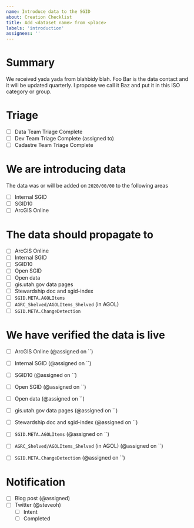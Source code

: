 ```yaml
---
name: Introduce data to the SGID
about: Creation Checklist
title: Add <dataset name> from <place>
labels: 'introduction'
assignees: ''
---
```


<!-- 
Introduce your data, where it comes from, why it is being added etc
-->
# Summary

We received yada yada from blahbidy blah. Foo Bar is the data contact and it will be updated quarterly. I propose we call it Baz and put it in this ISO category or group.

<!-- 
When the champion from your team has completed the triage, check [x] the checkbox
-->

# Triage

- [ ] Data Team Triage Complete
- [ ] Dev Team Triage Complete (assigned to)
- [ ] Cadastre Team Triage Complete

# We are introducing data

The data was or will be added on `2020/00/00` to the following areas

<!-- 
add an [x] to the applicable areas you plan to add the data or ~strike~ out thoses that do not apply.
If adding to the internal SGID with the hopes that swapper and forklift will push the item to SGID10 and AGOL
you can strike them out. They are available if for some reason the internal sgid is skipped. 
-->

- [ ] Internal SGID
- [ ] SGID10
- [ ] ArcGIS Online

<!--
Where do we expect the data to show up. Check [x] all the areas 
-->
# The data should propagate to

- [ ] ArcGIS Online
- [ ] Internal SGID
- [ ] SGID10
- [ ] Open SGID
- [ ] Open data
- [ ] gis.utah.gov data pages
- [ ] Stewardship doc and sgid-index
- [ ] `SGID.META.AGOLItems`
- [ ] `AGRC_Shelved/AGOLItems_Shelved` (in AGOL)
- [ ] `SGID.META.ChangeDetection`

<!--
assign yourself or someone to check that the dataset is live in its area. once verified, add the date of verification `2020/01/01`
-->
# We have verified the data is live 

- [ ] ArcGIS Online (@assigned on ``)
- [ ] Internal SGID (@assigned on ``)
- [ ] SGID10 (@assigned on ``)
- [ ] Open SGID (@assigned on ``)
- [ ] Open data (@assigned on ``)
- [ ] gis.utah.gov data pages (@assigned on ``)
- [ ] Stewardship doc and sgid-index (@assigned on ``)
- [ ] `SGID.META.AGOLItems` (@assigned on ``)
- [ ] `AGRC_Shelved/AGOLItems_Shelved` (in AGOL) (@assigned on ``)
- [ ] `SGID.META.ChangeDetection` (@assigned on ``)


# Notification

- [ ] Blog post (@assigned)
- [ ] Twitter (@steveoh)
  - [ ] Intent
  - [ ] Completed
